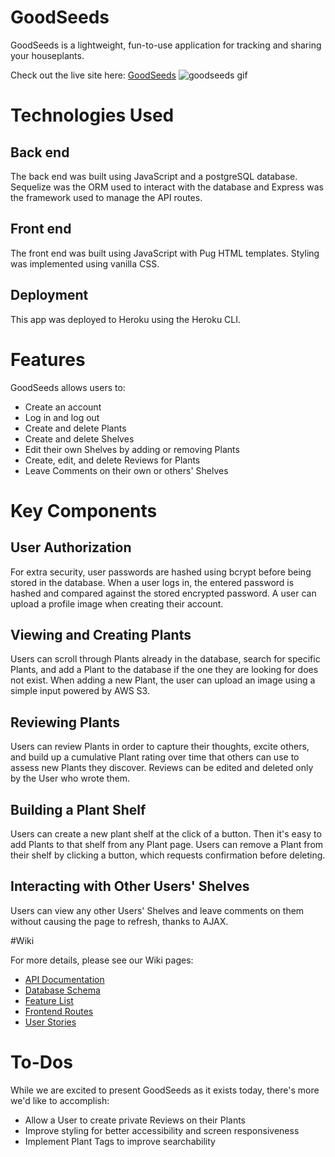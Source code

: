# GoodSeeds

GoodSeeds is a lightweight, fun-to-use application for tracking and sharing your houseplants. 

Check out the live site here: [GoodSeeds](https://goodseeds-by-gnamma.herokuapp.com/)
![goodseeds gif](/goodseeds_readme_gif.gif)

# Technologies Used

## Back end

The back end was built using JavaScript and a postgreSQL database. Sequelize was the ORM used to interact with the database and Express was the framework used to manage the API routes. 

## Front end 

The front end was built using JavaScript with Pug HTML templates. Styling was implemented using vanilla CSS. 

## Deployment

This app was deployed to Heroku using the Heroku CLI.

# Features

GoodSeeds allows users to:
* Create an account
* Log in and log out
* Create and delete Plants
* Create and delete Shelves
* Edit their own Shelves by adding or removing Plants
* Create, edit, and delete Reviews for Plants
* Leave Comments on their own or others' Shelves 

# Key Components

## User Authorization

For extra security, user passwords are hashed using bcrypt before being stored in the database. When a user logs in, the entered password is hashed and compared against the stored encrypted password. A user can upload a profile image when creating their account. 

## Viewing and Creating Plants

Users can scroll through Plants already in the database, search for specific Plants, and add a Plant to the database if the one they are looking for does not exist. When adding a new Plant, the user can upload an image using a simple input powered by AWS S3. 

## Reviewing Plants
Users can review Plants in order to capture their thoughts, excite others, and build up a cumulative Plant rating over time that others can use to assess new Plants they discover. Reviews can be edited and deleted only by the User who wrote them.

## Building a Plant Shelf
Users can create a new plant shelf at the click of a button. Then it's easy to add Plants to that shelf from any Plant page. Users can remove a Plant from their shelf by clicking a button, which requests confirmation before deleting.

## Interacting with Other Users' Shelves
Users can view any other Users' Shelves and leave comments on them without causing the page to refresh, thanks to AJAX.

#Wiki

For more details, please see our Wiki pages:
* [API Documentation](https://github.com/taylorbhogan/goodseeds/wiki/API-Documentation)
* [Database Schema](https://github.com/taylorbhogan/goodseeds/wiki/Database-Schema)
* [Feature List](https://github.com/taylorbhogan/goodseeds/wiki/Feature-List)
* [Frontend Routes](https://github.com/taylorbhogan/goodseeds/wiki/Frontend-Routes)
* [User Stories](https://github.com/taylorbhogan/goodseeds/wiki/User-Stories)

# To-Dos

While we are excited to present GoodSeeds as it exists today, there's more we'd like to accomplish:
* Allow a User to create private Reviews on their Plants
* Improve styling for better accessibility and screen responsiveness
* Implement Plant Tags to improve searchability
